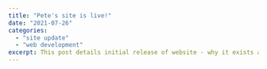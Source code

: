 ```yaml
---
title: "Pete's site is live!"
date: "2021-07-26"
categories: 
  - "site update"
  - "web development"
excerpt: This post details initial release of website - why it exists and how it's made.
---
```



